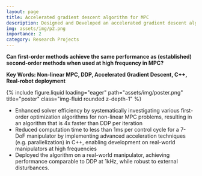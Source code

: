 ```yaml
---
layout: page
title: Accelerated gradient descent algorithm for MPC
description: Designed and Developed an accelerated gradient descent algorithm for real-time, high-frequency Nonlinear Model Predictive Control, achieving performance comparable to Differential Dynamic Programming (DDP) at 1 kHz. (LBR paper accpeted by UR 2024)
img: assets/img/p2.png
importance: 2
category: Research Projects
---
```


**Can first-order methods achieve the same performance as (established) second-order methods when used at high frequency in MPC?**

**Key Words: Non-linear MPC, DDP, Accelerated Gradient Descent, C++, Real-robot deployment**

<div class="row">
    <div class="col-sm mt-3 mt-md-0">
        {% include figure.liquid loading="eager" path="assets/img/poster.png" title="poster" class="img-fluid rounded z-depth-1" %}
    </div>
</div>

- Enhanced solver efficiency by systematically investigating various first-order optimization algorithms for non-linear MPC problems, resulting in an algorithm that is 4x faster than DDP per iteration
- Reduced computation time to less than 1ms per control cycle for a 7-DoF manipulator by implementing advanced acceleration techniques (e.g. parallelization) in C++, enabling development on real-world manipulators at high frequencies
- Deployed the algorithm on a real-world manipulator, achieving performance comparable to DDP at 1kHz, while robust to external disturbances.

